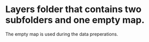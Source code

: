 # Layers folder that contains two subfolders and one empty map.

The empty map is used during the data preperations.